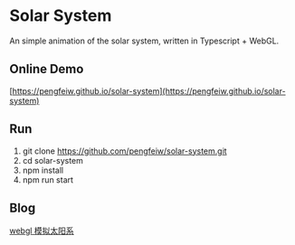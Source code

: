 # Solar System

An simple animation of the solar system, written in Typescript + WebGL.

## Online Demo

[https://pengfeiw.github.io/solar-system](https://pengfeiw.github.io/solar-system)

## Run

1. git clone https://github.com/pengfeiw/solar-system.git
2. cd solar-system
3. npm install
4. npm run start

## Blog

[webgl 模拟太阳系](https://pengfeixc.com/blogs/minicode/webgl-solar-system)
